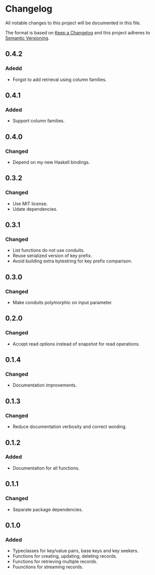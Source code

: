 # Changelog
All notable changes to this project will be documented in this file.

The format is based on [Keep a Changelog](http://keepachangelog.com/en/1.0.0/)
and this project adheres to [Semantic Versioning](http://semver.org/spec/v2.0.0.html).

## 0.4.2
### Adedd
- Forgot to add retrieval using column families.

## 0.4.1
### Added
- Support column families.

## 0.4.0
### Changed
- Depend on my new Haskell bindings.

## 0.3.2
### Changed
- Use MIT license.
- Udate dependencies.

## 0.3.1
### Changed
- List functions do not use conduits.
- Reuse serialized version of key prefix.
- Avoid building extra bytestring for key prefix comparison.

## 0.3.0
### Changed
- Make conduits polymorphic on input parameter.

## 0.2.0
### Changed
- Accept read options instead of snapshot for read operations.

## 0.1.4
### Changed
- Documentation improvements.

## 0.1.3
### Changed
- Reduce documentation verbosity and correct wording.

## 0.1.2
### Added
- Documentation for all functions.

## 0.1.1
### Changed
- Separate package dependencies.

## 0.1.0
### Added
- Typeclasses for key/value pairs, base keys and key seekers.
- Functions for creating, updating, deleting records.
- Functions for retrieving multiple records.
- Fuunctions for streaming records.
